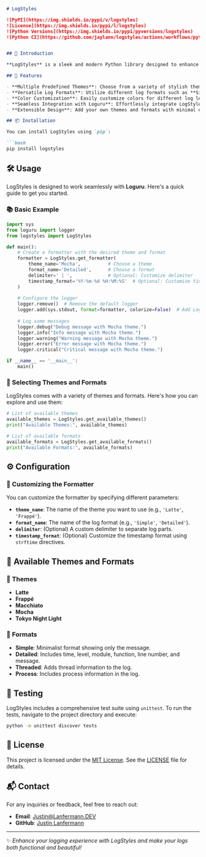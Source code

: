 ```markdown
# LogStyles

![PyPI](https://img.shields.io/pypi/v/logstyles)
![License](https://img.shields.io/pypi/l/logstyles)
![Python Versions](https://img.shields.io/pypi/pyversions/logstyles)
![Python CI](https://github.com/jaylann/logstyles/actions/workflows/python-app.yml/badge.svg)


## 🌟 Introduction

**LogStyles** is a sleek and modern Python library designed to enhance your logging experience with **Loguru**. It offers a collection of customizable themes and formats that transform your log messages into visually appealing and structured outputs. Whether you're developing a small script or a large-scale application, LogStyles provides the flexibility and aesthetics to make your logs both informative and easy on the eyes.

## 🚀 Features

- **Multiple Predefined Themes**: Choose from a variety of stylish themes like **Latte**, **Frappé**, **Macchiato**, **Mocha**, and **Tokyo Night Light**.
- **Versatile Log Formats**: Utilize different log formats such as **Simple**, **Detailed**, **Threaded**, and **Process** to suit your needs.
- **Color Customization**: Easily customize colors for different log levels and components.
- **Seamless Integration with Loguru**: Effortlessly integrate LogStyles into your existing Loguru setup.
- **Extensible Design**: Add your own themes and formats with minimal effort.

## 📦 Installation

You can install LogStyles using `pip`:

```bash
pip install logstyles
```

## 🛠️ Usage

LogStyles is designed to work seamlessly with **Loguru**. Here's a quick guide to get you started.

### 📚 Basic Example

```python
import sys
from loguru import logger
from logstyles import LogStyles

def main():
    # Create a formatter with the desired theme and format
    formatter = LogStyles.get_formatter(
        theme_name='Mocha',          # Choose a theme
        format_name='Detailed',      # Choose a format
        delimiter=' | ',             # Optional: Customize delimiter
        timestamp_format='%Y-%m-%d %H:%M:%S'  # Optional: Customize timestamp format
    )
    
    # Configure the logger
    logger.remove()  # Remove the default logger
    logger.add(sys.stdout, format=formatter, colorize=False)  # Add LogStyles formatter
    
    # Log some messages
    logger.debug("Debug message with Mocha theme.")
    logger.info("Info message with Mocha theme.")
    logger.warning("Warning message with Mocha theme.")
    logger.error("Error message with Mocha theme.")
    logger.critical("Critical message with Mocha theme.")

if __name__ == '__main__':
    main()
```

### 🎨 Selecting Themes and Formats

LogStyles comes with a variety of themes and formats. Here's how you can explore and use them:

```python
# List of available themes
available_themes = LogStyles.get_available_themes()
print("Available Themes:", available_themes)

# List of available formats
available_formats = LogStyles.get_available_formats()
print("Available Formats:", available_formats)
```

## ⚙️ Configuration

### 🔧 Customizing the Formatter

You can customize the formatter by specifying different parameters:

- **`theme_name`**: The name of the theme you want to use (e.g., `'Latte'`, `'Frappé'`).
- **`format_name`**: The name of the log format (e.g., `'Simple'`, `'Detailed'`).
- **`delimiter`**: (Optional) A custom delimiter to separate log parts.
- **`timestamp_format`**: (Optional) Customize the timestamp format using `strftime` directives.


## 📂 Available Themes and Formats

### 🎨 Themes

- **Latte**
- **Frappé**
- **Macchiato**
- **Mocha**
- **Tokyo Night Light**

### 📝 Formats

- **Simple**: Minimalist format showing only the message.
- **Detailed**: Includes time, level, module, function, line number, and message.
- **Threaded**: Adds thread information to the log.
- **Process**: Includes process information in the log.

## 🧪 Testing

LogStyles includes a comprehensive test suite using `unittest`. To run the tests, navigate to the project directory and execute:

```bash
python -m unittest discover tests
```

## 📄 License

This project is licensed under the [MIT License](LICENSE). See the [LICENSE](LICENSE) file for details.

## 📬 Contact

For any inquiries or feedback, feel free to reach out:

- **Email**: [Justin@Lanfermann.DEV](mailto:Justin@Lanfermann.dev)
- **GitHub**: [Justin Lanfermann](https://github.com/jaylann)

---

✨ *Enhance your logging experience with LogStyles and make your logs both functional and beautiful!*
```